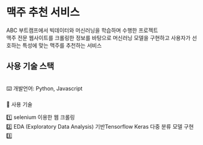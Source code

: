 # 맥주 추천 서비스
ABC 부트캠프에서 빅데이터와 머신러닝을 학습하며 수행한 프로젝트</br>
맥주 전문 웹사이트를 크롤링한 정보를 바탕으로 머신러닝 모델을 구현하고
사용자가 선호하는 특성에 맞는 맥주를 추천하는 서비스


## 사용 기술 스택
 </br>
⌨️ 개발언어: Python, Javascript </br>
</br>
🧰 사용 기술
</br>

1️⃣ selenium 이용한 웹 크롤링 </br>
2️⃣ EDA (Exploratory Data Analysis) 기반Tensorflow Keras 다중 분류 모델 구현
3️⃣ 
